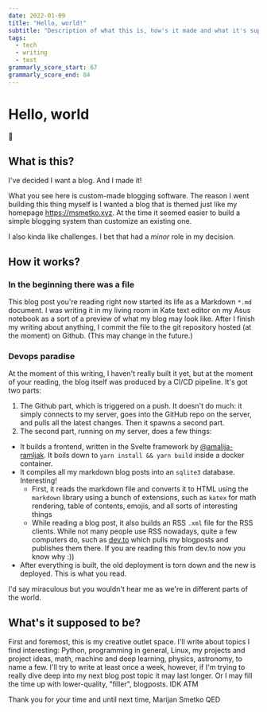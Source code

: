 ```yaml
---
date: 2022-01-09
title: "Hello, world!"
subtitle: "Description of what this is, how's it made and what it's supposed to be"
tags:
  - tech
  - writing
  - test
grammarly_score_start: 67
grammarly_score_end: 84
---
```


# Hello, world

:rocket:

## What is this?

I've decided I want a blog. And I made it!

What you see here is custom-made blogging software. The reason I went building this thing myself is I wanted a blog that is themed just like my homepage https://msmetko.xyz. At the time it seemed easier to build a simple blogging system than customize an existing one.

I also kinda like challenges. I bet that had a _minor_ role in my decision.

## How it works?

### In the beginning there was a file

This blog post you're reading right now started its life as a Markdown `*.md` document. I was writing it in my living room in Kate text editor on my Asus notebook as a sort of a preview of what my blog may look like. After I finish my writing about anything, I commit the file to the git repository hosted (at the moment) on Github. (This may change in the future.)

### Devops paradise

At the moment of this writing, I haven't really built it yet, but at the moment of your reading, the blog itself was produced by a CI/CD pipeline. It's got two parts:

1. The Github part, which is triggered on a push. It doesn't do much: it simply connects to my server, goes into the GitHub repo on the server, and pulls all the latest changes. Then it spawns a second part.
2. The second part, running on my server, does a few things:
  - It builds a frontend, written in the Svelte framework by [@amalija-ramljak](https://github.com/amalija-ramljak). It boils down to `yarn install && yarn build` inside a docker container.
  - It compiles all my markdown blog posts into an `sqlite3` database. Interesting!
    - First, it reads the markdown file and converts it to HTML using the `markdown` library using a bunch of extensions, such as `katex` for math rendering, table of contents, emojis, and all sorts of interesting things
    - While reading a blog post, it also builds an RSS `.xml` file for the RSS clients. While not many people use RSS nowadays, quite a few computers do, such as [dev.to](https://dev.to) which pulls my blogposts and publishes them there. If you are reading this from dev.to now you know why :))
  - After everything is built, the old deployment is torn down and the new is deployed. This is what you read.

I'd say miraculous but you wouldn't hear me as we're in different parts of the world.

## What's it supposed to be?

First and foremost, this is my creative outlet space. I'll write about topics I find interesting: Python, programming in general, Linux, my projects and project ideas, math, machine and deep learning, physics, astronomy, to name a few.  I'll try to write at least once a week, however, if I'm trying to really dive deep into my next blog post topic it may last longer. Or I may fill the time up with lower-quality, "filler", blogposts. IDK ATM

Thank you for your time and until next time,
Marijan Smetko
QED
